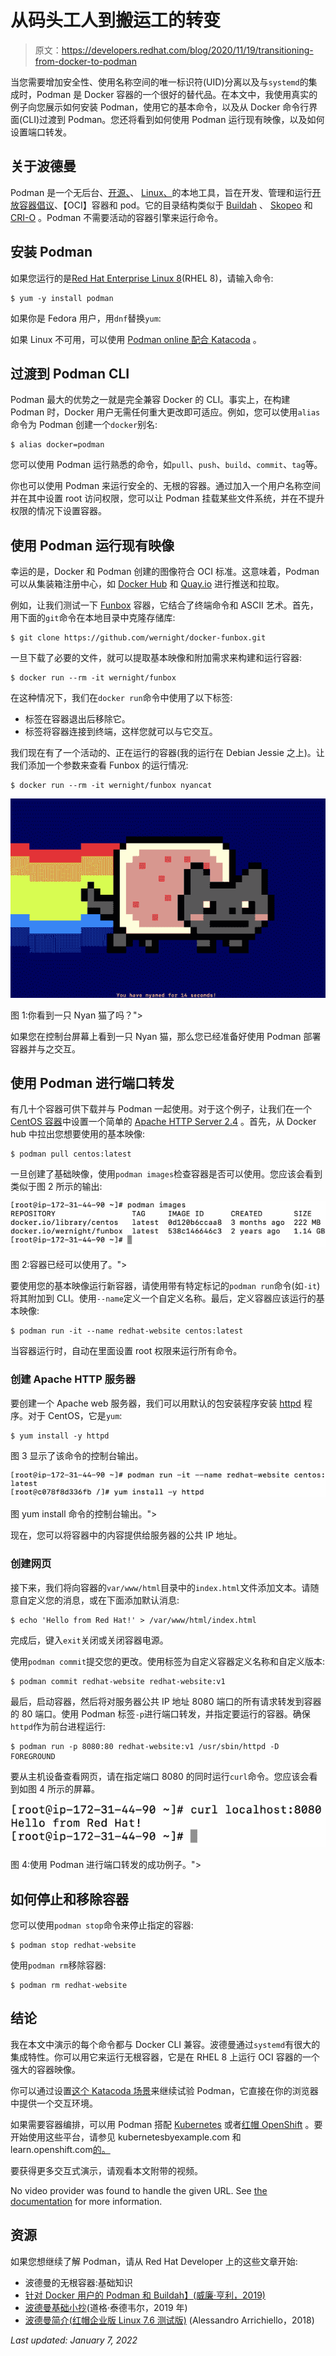 # 从码头工人到搬运工的转变

> 原文：<https://developers.redhat.com/blog/2020/11/19/transitioning-from-docker-to-podman>

当您需要增加安全性、使用名称空间的唯一标识符(UID)分离以及与`systemd`的集成时，Podman 是 Docker 容器的一个很好的替代品。在本文中，我使用真实的例子向您展示如何安装 Podman，使用它的基本命令，以及从 Docker 命令行界面(CLI)过渡到 Podman。您还将看到如何使用 Podman 运行现有映像，以及如何设置端口转发。

## 关于波德曼

Podman 是一个无后台、[开源、](https://developers.redhat.com/topics/open-source)、 [Linux、](https://developers.redhat.com/topics/linux)的本地工具，旨在开发、管理和运行[开放容器倡议](https://opencontainers.org/)、【OCI】容器和 pod。它的目录结构类似于 [Buildah](https://access.redhat.com/documentation/en-us/red_hat_enterprise_linux/8/html/building_running_and_managing_containers) 、 [Skopeo](https://www.redhat.com/sysadmin/how-run-skopeo-container) 和 [CRI-O](https://docs.openshift.com/container-platform/3.11/crio/crio_runtime.html) 。Podman 不需要活动的容器引擎来运行命令。

## 安装 Podman

如果您运行的是[Red Hat Enterprise Linux 8](https://developers.redhat.com/topics/linux)(RHEL 8)，请输入命令:

```
$ yum -y install podman
```

如果你是 Fedora 用户，用`dnf`替换`yum`:

如果 Linux 不可用，可以使用 [Podman online 配合 Katacoda](https://www.katacoda.com/courses/containers-without-docker/running-containers-with-podman) 。

## 过渡到 Podman CLI

Podman 最大的优势之一就是完全兼容 Docker 的 CLI。事实上，在构建 Podman 时，Docker 用户无需任何重大更改即可适应。例如，您可以使用`alias`命令为 Podman 创建一个`docker`别名:

```
$ alias docker=podman
```

您可以使用 Podman 运行熟悉的命令，如`pull`、`push`、`build`、`commit`、`tag`等。

你也可以使用 Podman 来运行安全的、无根的容器。通过加入一个用户名称空间并在其中设置 root 访问权限，您可以让 Podman 挂载某些文件系统，并在不提升权限的情况下设置容器。

## 使用 Podman 运行现有映像

幸运的是，Docker 和 Podman 创建的图像符合 OCI 标准。这意味着，Podman 可以从集装箱注册中心，如 [Docker Hub](https://hub.docker.com/) 和 [Quay.io](https://quay.io/) 进行推送和拉取。

例如，让我们测试一下 [Funbox](https://github.com/wernight/docker-funbox) 容器，它结合了终端命令和 ASCII 艺术。首先，用下面的`git`命令在本地目录中克隆存储库:

```
$ git clone https://github.com/wernight/docker-funbox.git
```

一旦下载了必要的文件，就可以提取基本映像和附加需求来构建和运行容器:

```
$ docker run --rm -it wernight/funbox
```

在这种情况下，我们在`docker run`命令中使用了以下标签:

*   标签在容器退出后移除它。
*   标签将容器连接到终端，这样您就可以与它交互。

我们现在有了一个活动的、正在运行的容器(我的运行在 Debian Jessie 之上)。让我们添加一个参数来查看 Funbox 的运行情况:

```
$ docker run --rm -it wernight/funbox nyancat

```

[![A Nyan Cat displayed on the console screen.](img/9e4a6b6aefb880757a26d5dd319eff76.png "Screen Shot 2020-11-16 at 9.22.24 PM")](/sites/default/files/blog/2020/10/Screen-Shot-2020-11-16-at-9.22.24-PM.png)

图 1:你看到一只 Nyan 猫了吗？">

如果您在控制台屏幕上看到一只 Nyan 猫，那么您已经准备好使用 Podman 部署容器并与之交互。

## 使用 Podman 进行端口转发

有几十个容器可供下载并与 Podman 一起使用。对于这个例子，让我们在一个 [CentOS 容器](https://www.centos.org/centos-stream/)中设置一个简单的 [Apache HTTP Server 2.4](https://httpd.apache.org/docs/2.4/) 。首先，从 Docker hub 中拉出您想要使用的基本映像:

```
$ podman pull centos:latest
```

一旦创建了基础映像，使用`podman images`检查容器是否可以使用。您应该会看到类似于图 2 所示的输出:

[![Console output shows that the container is ready to use.](img/db14fe3b6a475b03b3495d81c0294bfe.png "Screen Shot 2020-11-16 at 9.26.09 PM")](/sites/default/files/blog/2020/10/Screen-Shot-2020-11-16-at-9.26.09-PM.png)

图 2:容器已经可以使用了。">

要使用您的基本映像运行新容器，请使用带有特定标记的`podman run`命令(如`-it`)将其附加到 CLI。使用`--name`定义一个自定义名称。最后，定义容器应该运行的基本映像:

```
$ podman run -it --name redhat-website centos:latest
```

当容器运行时，自动在里面设置 root 权限来运行所有命令。

### 创建 Apache HTTP 服务器

要创建一个 Apache web 服务器，我们可以用默认的包安装程序安装 [httpd](https://httpd.apache.org/docs/2.4/programs/httpd.html) 程序。对于 CentOS，它是`yum`:

```
$ yum install -y httpd
```

图 3 显示了该命令的控制台输出。

[![Console output for the yum install.](img/7baf145cfbd68bbd2b2cc16034bb86b7.png "Screen Shot 2020-11-16 at 9.27.27 PM")](/sites/default/files/blog/2020/10/Screen-Shot-2020-11-16-at-9.27.27-PM.png)

图 yum install 命令的控制台输出。">

现在，您可以将容器中的内容提供给服务器的公共 IP 地址。

### 创建网页

接下来，我们将向容器的`var/www/html`目录中的`index.html`文件添加文本。请随意自定义您的消息，或在下面添加默认消息:

```
$ echo 'Hello from Red Hat!' > /var/www/html/index.html
```

完成后，键入`exit`关闭或关闭容器电源。

使用`podman commit`提交您的更改。使用标签为自定义容器定义名称和自定义版本:

```
$ podman commit redhat-website redhat-website:v1
```

最后，启动容器，然后将对服务器公共 IP 地址 8080 端口的所有请求转发到容器的 80 端口。使用 Podman 标签`-p`进行端口转发，并指定要运行的容器。确保`httpd`作为前台进程运行:

```
$ podman run -p 8080:80 redhat-website:v1 /usr/sbin/httpd -D FOREGROUND
```

要从主机设备查看网页，请在指定端口 8080 的同时运行`curl`命令。您应该会看到如图 4 所示的屏幕。

[![A command line interface displaying the greeting, &quot;Hello from Red Hat!&quot;](img/f35cf34fcbaf51a31c2e2741e859ea36.png "Screen Shot 2020-11-16 at 9.44.47 PM")](/sites/default/files/blog/2020/10/Screen-Shot-2020-11-16-at-9.44.47-PM.png)

图 4:使用 Podman 进行端口转发的成功例子。">

## 如何停止和移除容器

您可以使用`podman stop`命令来停止指定的容器:

```
$ podman stop redhat-website
```

使用`podman rm`移除容器:

```
$ podman rm redhat-website
```

## 结论

我在本文中演示的每个命令都与 Docker CLI 兼容。波德曼通过`systemd`有很大的集成特性。你可以用它来运行无根容器，它是在 RHEL 8 上运行 OCI 容器的一个强大的容器映像。

你可以通过设置[这个 Katacoda 场景](https://www.katacoda.com/courses/containers-without-docker/running-containers-with-podman)来继续试验 Podman，它直接在你的浏览器中提供一个交互环境。

如果需要容器编排，可以用 Podman 搭配 [Kubernetes](https://developers.redhat.com/topics/kubernetes) 或者[红帽 OpenShift](https://developers.redhat.com/products/openshift/overview) 。要开始使用这些平台，请参见 kubernetesbyexample.com 和 learn.openshift.com[的](https://learn.openshift.com/)[。](https://kubernetesbyexample.com/)

要获得更多交互式演示，请观看本文附带的视频。

No video provider was found to handle the given URL. See [the documentation](https://www.drupal.org/node/2842927) for more information.

## 资源

如果您想继续了解 Podman，请从 Red Hat Developer 上的这些文章开始:

*   波德曼的无根容器:基础知识
*   [针对 Docker 用户的 Podman 和 Buildah】(威廉·亨利，2019)](https://developers.redhat.com/blog/2019/02/21/podman-and-buildah-for-docker-users/)
*   [波德曼基础小抄](https://developers.redhat.com/blog/2019/04/25/podman-basics-cheat-sheet/)(道格·泰德韦尔，2019 年)
*   [波德曼简介(红帽企业版 Linux 7.6 测试版)](https://developers.redhat.com/blog/2018/08/29/intro-to-podman/) (Alessandro Arrichiello，2018)

*Last updated: January 7, 2022*